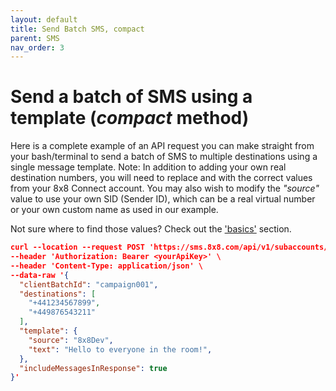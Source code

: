 ```yaml
---
layout: default
title: Send Batch SMS, compact
parent: SMS
nav_order: 3
---
```


# Send a batch of SMS using a template (_compact_ method)

Here is a complete example of an API request you can make straight from your bash/terminal to send a batch of SMS to multiple destinations using a single message template.
Note: In addition to adding your own real destination numbers, you will need to replace _<yourSubAccountId>_ and _<yourApiToken>_ with the correct values from your 8x8 Connect account.
You may also wish to modify the _"source"_ value to use your own SID (Sender ID), which can be a real virtual number or your own custom name as used in our example.

Not sure where to find those values?  Check out the ['basics'](docs/basics/basics.md) section.

```json
curl --location --request POST 'https://sms.8x8.com/api/v1/subaccounts/<yourSubAccountId>/messages/batch' \
--header 'Authorization: Bearer <yourApiKey>' \
--header 'Content-Type: application/json' \
--data-raw '{
  "clientBatchId": "campaign001",
  "destinations": [
    "+441234567899",
    "+449876543211"
  ],
  "template": {
    "source": "8x8Dev",
    "text": "Hello to everyone in the room!",
  },
  "includeMessagesInResponse": true
}'

```
